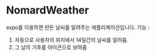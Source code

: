 # NomardWeather
expo를 이용하면 만든 날씨를 알려주는 애플리케이션입니다.
기능 : 
1. 자동으로 사용자의 위치에서 14일간의 날씨를 알려줌.
2. 그 날의 기후를 아이콘으로 보여줌
  
